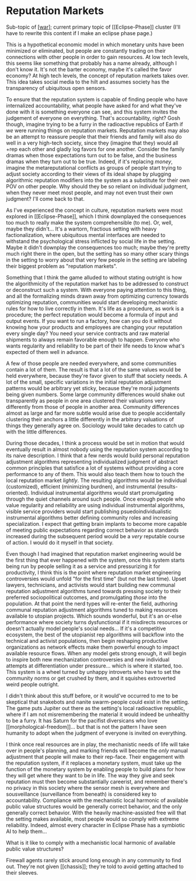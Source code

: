 # Reputation Markets

Sub-topic of [[war]]; current primary topic of [[Eclipse-Phase]] cluster
(I'll have to rewrite this content if I make an eclipse phase page.)

This is a hypothetical economic model in which monetary units have been minimized or eliminated, but people are constantly trading on their connections with other people in order to gain resources.  At low tech levels, this seems like something that probably has a name already, although I don't know it.  It's not the barter economy, maybe it's called the favor economy?  At high tech levels, the concept of reputation markets takes over.  This idea takes social media to the hilt and assumes society has the transparency of ubiquitous open sensors.

To ensure that the reputation system is capable of finding people who have internalized accountability, what people have asked for and what they've done with it is something everyone can see, and this system invites the judgement of everyone on everything.  That's accountability, right?  Gosh though, imagine trying to be a furry in the radioactive republics of Earth if *we* were running things on reputation markets.  Reputation markets may also be an attempt to reassure people that their friends and family will also do well in a very high-tech society, since they (imagine that they) would all +rep each other and gladly log favors for one another.  Consider the family dramas when those expectations turn out to be false, and the business dramas when they turn out to be true.  Indeed, if it's replacing *money*, imagine the metareputational conflicts as groups of people start trying to adjust society according to their views of its ideal shape by plugging algorithmic reputation modifiers into the system as a substitute for their own POV on other people.  Why should they be so reliant on individual judgment, when they never meet most people, and may not even trust their own judgment?  I'll come back to that.

As I've experienced the concept in culture, reputation markets were most explored in [[Eclipse-Phase]], which I think downplayed the consequences too much to really make the system comprehensible (to me).  Or, well, maybe they didn't...  It's a wartorn, fractious setting with heavy factionalization, where ubiquitous mental interfaces are needed to withstand the psychological stress inflicted by social life in the setting.  Maybe it didn't downplay the consequences too much; maybe they're pretty much right there in the open, but the setting has so many other scary things in the setting to worry about that very few people in the setting are labeling their biggest problem as "reputation markets".

Something that I think the game alluded to without stating outright is how the algorithmicity of the reputation market has to be addressed to construct or deconstruct such a system.  With everyone paying attention to this thing, and all the formalizing minds drawn away from optimizing currency towards optimizing reputation, communities would start developing mechanistic rules for how to live correctly in them.  It's life as a procedure, as work is a procedure; the perfect reputation would become a formula of input and output events.  If you want to run a factory, how can you do it without knowing how your products and employees are changing your reputation every single day?  You need your service contracts and raw material shipments to always remain favorable enough to happen.  Everyone who wants regularity and reliability to be part of their life needs to know what's expected of them well in advance.

A few of those people are needed everywhere, and some communities contain a lot of them.  The result is that a lot of the same values would be held everywhere, because they're favor given to stuff that society needs.  A lot of the small, specific variations in the initial reputation adjustment patterns would be arbitrary yet sticky, because they're moral judgments being given numbers.  Some large community differences would shake out transparently as people in one area clustered their valuations very differently from those of people in another area.  Community differences almost as large and far more subtle would arise due to people accidentally clustering their anchors a little differently in the arbitrary valuations of things they generally agree on.  Sociology would take decades to catch up with the little differences.

During those decades, I think a process would be set in motion that would eventually result in almost nobody using the reputation system according to its naive description.  I think that a few nerds would build personal reputation adjustment algorithms representing individualized judgment of abstract common principles that satisfice a lot of systems without providing a core performance to any of them.  This would also teach them how to touch the local reputation market *lightly*.  The resulting algorithms would be individual (customized), efficient (minimizing burdnen), and instrumental (results-oriented).  Individual instrumental algorithms would start promulgating through the quiet channels around such people.  Once enough people who value regularity and reliability are using individual instrumental algorithms, visible service providers would start publishing psuedoindividualistic instrumental algorithms better defining community roles and increasing specialization.  I expect that getting brain implants to become more capable of meeting public expectations regarding correct behavior as standards increased during the subsequent period would be a *very* reputable course of action.  I would do it myself in that society.

Even though I had imagined that reputation market engineering would be the first thing that ever happened with the system, once this system starts being run by people selling it as a service and pressurizing it for productivity, I think this is the point where reputation market engineering controversies would unfold "for the first time" (but not the last time).  Upset lawyers, technicians, and activists would start building new communal reputation adjustment algorithms tuned towards pressing society to their preferred sociopolitical outcomes, and promulgating *those* into the population.  At that point the nerd types will re-enter the field, authoring communal reputation adjustment algorithms tuned to making resources available to utopian projects.  Which sounds wonderful, but it's an or-else performance where society turns dysfunctional if it misdirects resources or doesn't actually model people's social needs...  If it's a competitive ecosystem, the best of the utopianist rep algorithms will backflow into the technical and activist populations, then begin reshaping productive organizations as network effects make them powerful enough to impact available resource flows.  When any model gets strong enough, it will begin to inspire both new mechanization controversies and new individual attempts at differentiation under pressure... which is where it started, too.  This system is a wheel turned by unhappy introverts who have to set the community norms or get crushed by them, and it squishes extroverted weird people outright.

I didn't think about this stuff before, or it would've occurred to me to be skeptical that snakebots and nanite swarm-people could exist in the setting.  The game puts Jupiter out there as the setting's local radioactive republic, where if I am not misremembering the material it would indeed be unhealthy to be a furry.  It has Saturn for the pacifist diversicans who love [[morphological-freedom]]... but that is not the pattern I have seen humanity to adopt when the judgment of everyone is invited on everything.

I think once real resources are in play, the mechanistic needs of life will take over in people's planning, and marking friends will become the *only* manual adjustment that people will make to their rep-face.  Their engagement with the reputation system, if it replaces a monetary system, must take up the function of the monetary system by enabling people to build plans for how they will get where they want to be in life.  The way they give and seek reputation must then become substantially careerist, and remember there's no privacy in this society where the sensor mesh is everywhere and sousveillance (surveillance from beneath) is considered key to accountability.  Compliance with the mechanistic local harmonic of available public value structures would be generally correct behavior, and the only generally correct behavior.  With the heavily machine-assisted free will that the setting makes available, most people would so comply with extreme reliability.  Indeed, almost every character in Eclipse Phase has a symbiotic AI to help them...

What is it like to comply with a mechanistic local harmonic of available public value structures?

Firewall agents rarely stick around long enough in any community to find out.  They're not given [[chassis]]; they're told to avoid getting attached to their sleeves.

[//begin]: # "Autogenerated link references for markdown compatibility"
[war]: war "War"
[//end]: # "Autogenerated link references"